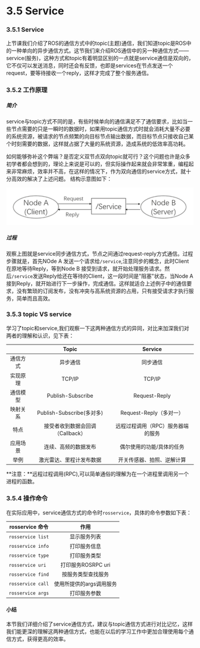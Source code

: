 # 3.5 Service 

### 3.5.1 Service
上节课我们介绍了ROS的通信方式中的topic(主题)通信，我们知道topic是ROS中的一种单向的异步通信方式。这节我们来介绍ROS通信中的另一种通信方式——service(服务)，这种方式和topic有着明显区别的一点就是service通信是双向的，它不仅可以发送消息，同时还会有反馈，也即是services在节点发送一个request，要等待接收一个reply，这样才完成了整个服务通信。
### 3.5.2 工作原理
##### 简介
service与topic方式不同的是，有些时候单向的通信满足不了通信要求，比如当一些节点需要的只是一瞬时的数据时，如果用topic通信方式时就会消耗大量不必要的系统资源，被请求的节点频繁的向目标节点输出数据，而目标节点只接收自己某个时刻需要的数据，这样就占据了大量的系统资源，造成系统的低效率高功耗。

如何能够弥补这个弊端？是否定义双节点双向topic就可行？这个问题也许是众多初学者都会想到的，理论上来说是可以的，但实际操作起来就会非常笨重，编程起来非常麻烦，效率并不高，在这样的情况下，作为双向通信的service方式，就十分高效的解决了上述问题。
结构示意图如下：

![](/pics/service_structure.png)

##### 过程
观察上图就是service同步通信方式，节点之间通过request-reply方式通信。过程步骤就是，首先NOde A 发送一个请求给`/service`,注意同步的概念，此时Client在原地等待Reply，等到Node B 接受到请求，就开始处理服务请求。然后`/service`发送Reply给还在等待的Client，这一段时间是"阻塞"状态，当Node A接到Reply，就开始进行下一步操作，完成通信。这样就适合上述例子中的通信要求，没有繁琐的订阅发布，没有冲突与高系统资源的占用，只有接受请求才执行服务，简单而且高效。

### 3.5.3 topic VS service
学习了topic和service,我们观察一下这两种通信方式的异同，对比来加深我们对两者的理解和认识，见下表：


|        | Topic | Service|
| :------: | :------:  |:------: |
| 通信方式  |  异步通信 |同步通信|
| 实现原理  |  TCP/IP  |TCP/IP| 
| 通信模型  |  Publish-Subscribe |Request-Reply   |
| 映射关系  |  Publish-Subscribe(多对多)|Request-Reply（多对一）|
|特点    |  接受者收到数据会回调（Callback）  |远程过程调用（RPC）服务器端的服务|
|应用场景   | 连续、高频的数据发布 |偶尔使用的功能/具体的任务|
|举例|激光雷达、里程计发布数据  |开关传感器、拍照、逆解计算|

**注意：**远程过程调用(RPC),可以简单通俗的理解为在一个进程里调用另一个进程的函数。


### 3.5.4 操作命令

在实际应用中，service通信方式的命令时`rosservice`，具体的命令参数如下表：


|    rosservice 命令    | 作用 |
| :------:   | :------:           |
| `rosservice list`  |   显示服务列表 |
| `rosservice info`   |  打印服务信息  |
| `rosservice type`   |  打印服务类型 |
| `rosservice uri `    |  打印服务ROSRPC uri|
| `rosservice find`     |  按服务类型查找服务  |
|`rosservice call`    |  使用所提供的args调用服务 |
|`rosservice args` |  打印服务参数  |


    
#### 小结
本节我们详细介绍了service通信方式，建议与topic通信方式进行对比记忆，这样我们能更深的理解这两种通信方式，也能在以后的学习工作中更加合理使用每个通信方式，获得更高的效率。


